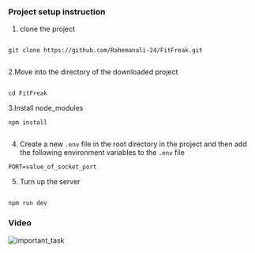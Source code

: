 ### Project setup instruction


1. clone the project 

```

git clone https://github.com/Rahemanali-24/FitFreak.git


```


2.Move into the directory of the downloaded project


```

cd FitFreak

```


3.Install node_modules

```
npm install


```

4. Create a new `.env` file in the root directory in the project
   and then add the following environment variables to the `.env` file

```
PORT=value_of_socket_port

```



5. Turn up the server 

```

npm run dev

```



### Video


![important_task](https://github.com/Rahemanali-24/FitFreak/assets/159017790/dda1ed4a-e23e-43b4-8c8c-9a8964ebe4b8)